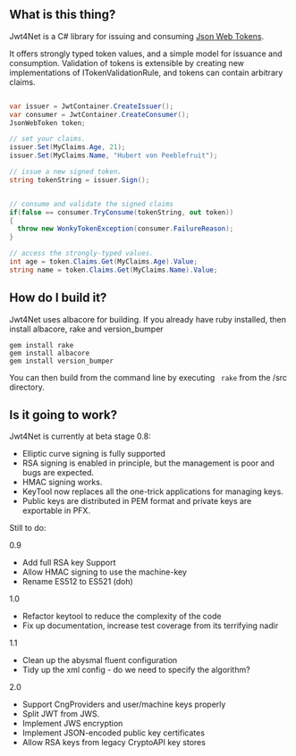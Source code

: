 ## What is this thing?

Jwt4Net is a C# library for issuing and consuming [Json Web Tokens](http://self-issued.info/docs/draft-jones-json-web-token.html).

It offers strongly typed token values, and a simple model for issuance and consumption.
Validation of tokens is extensible by creating new implementations of ITokenValidationRule, and tokens can contain arbitrary claims.

```C#

var issuer = JwtContainer.CreateIssuer();
var consumer = JwtContainer.CreateConsumer();
JsonWebToken token;

// set your claims.
issuer.Set(MyClaims.Age, 21);
issuer.Set(MyClaims.Name, "Hubert von Peeblefruit");

// issue a new signed token.
string tokenString = issuer.Sign();


// consume and validate the signed claims
if(false == consumer.TryConsume(tokenString, out token))
{
  throw new WonkyTokenException(consumer.FailureReason);
}

// access the strongly-typed values.
int age = token.Claims.Get(MyClaims.Age).Value;
string name = token.Claims.Get(MyClaims.Name).Value;
```

## How do I build it?

Jwt4Net uses albacore for building.
If you already have ruby installed, then install albacore, rake and version_bumper

```
gem install rake
gem install albacore
gem install version_bumper
```

You can then build from the command line by executing `` rake`` from the /src directory.

## Is it going to work?

Jwt4Net is currently at beta stage 0.8:

*  Elliptic curve signing is fully supported
*  RSA signing is enabled in principle, but the management is poor and bugs are expected.
*  HMAC signing works.
*  KeyTool now replaces all the one-trick applications for managing keys.
*  Public keys are distributed in PEM format and private keys are exportable in PFX.


Still to do:

0.9

* Add full RSA key Support
* Allow HMAC signing to use the machine-key
* Rename ES512 to ES521 (doh)

1.0

* Refactor keytool to reduce the complexity of the code
* Fix up documentation, increase test coverage from its terrifying nadir

1.1 

* Clean up the abysmal fluent configuration
* Tidy up the xml config - do we need to specify the algorithm?

2.0

* Support CngProviders and user/machine keys properly
* Split JWT from JWS.
* Implement JWS encryption
* Implement JSON-encoded public key certificates
* Allow RSA keys from legacy CryptoAPI key stores